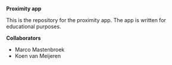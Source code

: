 **Proximity app**

This is the repository for the proximity app.
The app is written for educational purposes.

**Collaborators**

* Marco Mastenbroek
* Koen van Meijeren
